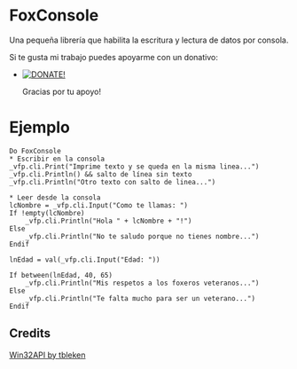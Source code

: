 # FoxConsole
Una pequeña librería que habilita la escritura y lectura de datos por consola.

Si te gusta mi trabajo puedes apoyarme con un donativo:   
- [![DONATE!](http://www.pngall.com/wp-content/uploads/2016/05/PayPal-Donate-Button-PNG-File-180x100.png)](https://www.paypal.com/donate/?hosted_button_id=LXQYXFP77AD2G) 

    Gracias por tu apoyo!

# Ejemplo

```xBase
Do FoxConsole
* Escribir en la consola
_vfp.cli.Print("Imprime texto y se queda en la misma linea...")
_vfp.cli.Println() && salto de línea sin texto
_vfp.cli.Println("Otro texto con salto de linea...")

* Leer desde la consola
lcNombre = _vfp.cli.Input("Como te llamas: ")
If !empty(lcNombre)
    _vfp.cli.Println("Hola " + lcNombre + "!")
Else
    _vfp.cli.Println("No te saludo porque no tienes nombre...")
Endif

lnEdad = val(_vfp.cli.Input("Edad: "))

If between(lnEdad, 40, 65)
    _vfp.cli.Println("Mis respetos a los foxeros veteranos...")
Else
    _vfp.cli.Println("Te falta mucho para ser un veterano...")
Endif
```

## Credits

[Win32API by tbleken](https://github.com/VFPX/Win32API)
